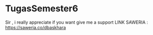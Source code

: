 # TugasSemester6

Sir , i really appreciate if you want give me a support
LINK SAWERIA : https://saweria.co/dbaskhara
